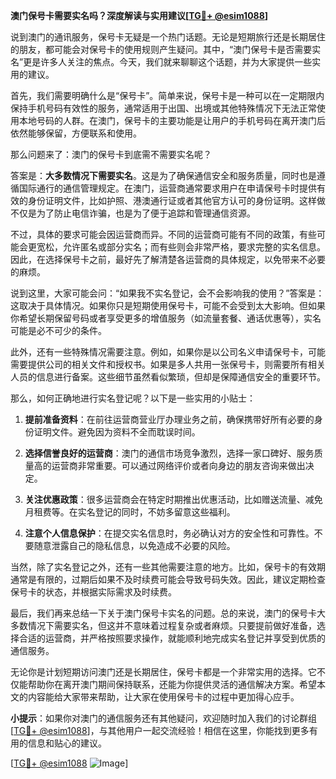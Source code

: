 **澳门保号卡需要实名吗？深度解读与实用建议[[TG💪+ @esim1088](https://t.me/s/esim1088)]**

说到澳门的通讯服务，保号卡无疑是一个热门话题。无论是短期旅行还是长期居住的朋友，都可能会对保号卡的使用规则产生疑问。其中，“澳门保号卡是否需要实名”更是许多人关注的焦点。今天，我们就来聊聊这个话题，并为大家提供一些实用的建议。

首先，我们需要明确什么是“保号卡”。简单来说，保号卡是一种可以在一定期限内保持手机号码有效性的服务，通常适用于出国、出境或其他特殊情况下无法正常使用本地号码的人群。在澳门，保号卡的主要功能是让用户的手机号码在离开澳门后依然能够保留，方便联系和使用。

那么问题来了：澳门的保号卡到底需不需要实名呢？

答案是：**大多数情况下需要实名**。这是为了确保通信安全和服务质量，同时也是遵循国际通行的通信管理规定。在澳门，运营商通常要求用户在申请保号卡时提供有效的身份证明文件，比如护照、港澳通行证或者其他官方认可的身份证明。这样做不仅是为了防止电信诈骗，也是为了便于追踪和管理通信资源。

不过，具体的要求可能会因运营商而异。不同的运营商可能有不同的政策，有些可能会更宽松，允许匿名或部分实名；而有些则会非常严格，要求完整的实名信息。因此，在选择保号卡之前，最好先了解清楚各运营商的具体规定，以免带来不必要的麻烦。

说到这里，大家可能会问：“如果我不实名登记，会不会影响我的使用？”答案是：这取决于具体情况。如果你只是短期使用保号卡，可能不会受到太大影响。但如果你希望长期保留号码或者享受更多的增值服务（如流量套餐、通话优惠等），实名可能是必不可少的条件。

此外，还有一些特殊情况需要注意。例如，如果你是以公司名义申请保号卡，可能需要提供公司的相关文件和授权书。如果是多人共用一张保号卡，则需要所有相关人员的信息进行备案。这些细节虽然看似繁琐，但却是保障通信安全的重要环节。

那么，如何正确地进行实名登记呢？以下是一些实用的小贴士：

1. **提前准备资料**：在前往运营商营业厅办理业务之前，确保携带好所有必要的身份证明文件。避免因为资料不全而耽误时间。
   
2. **选择信誉良好的运营商**：澳门的通信市场竞争激烈，选择一家口碑好、服务质量高的运营商非常重要。可以通过网络评价或者向身边的朋友咨询来做出决定。

3. **关注优惠政策**：很多运营商会在特定时期推出优惠活动，比如赠送流量、减免月租费等。在实名登记的同时，不妨多留意这些福利。

4. **注意个人信息保护**：在提交实名信息时，务必确认对方的安全性和可靠性。不要随意泄露自己的隐私信息，以免造成不必要的风险。

当然，除了实名登记之外，还有一些其他需要注意的地方。比如，保号卡的有效期通常是有限的，过期后如果不及时续费可能会导致号码失效。因此，建议定期检查保号卡的状态，并根据实际需求及时续费。

最后，我们再来总结一下关于澳门保号卡实名的问题。总的来说，澳门的保号卡大多数情况下需要实名，但这并不意味着过程复杂或者麻烦。只要提前做好准备，选择合适的运营商，并严格按照要求操作，就能顺利地完成实名登记并享受到优质的通信服务。

无论你是计划短期访问澳门还是长期居住，保号卡都是一个非常实用的选择。它不仅能帮助你在离开澳门期间保持联系，还能为你提供灵活的通信解决方案。希望本文的内容能给大家带来帮助，让大家在使用保号卡的过程中更加得心应手。

**小提示**：如果你对澳门的通信服务还有其他疑问，欢迎随时加入我们的讨论群组[[TG💪+ @esim1088](https://t.me/s/esim1088)]，与其他用户一起交流经验！相信在这里，你能找到更多有用的信息和贴心的建议。

[[TG💪+ @esim1088](https://t.me/s/esim1088) ![Image](https://i.postimg.cc/4NQfJmqS/Snipaste-2025-05-13-00-14-12.png)]